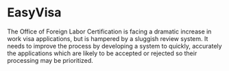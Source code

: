 # EasyVisa
The Office of Foreign Labor Certification is facing a dramatic increase in work visa applications, but is hampered by a sluggish review system. It needs to improve the process by developing a system to quickly, accurately the applications which are likely to be accepted or rejected so their processing may be prioritized.
